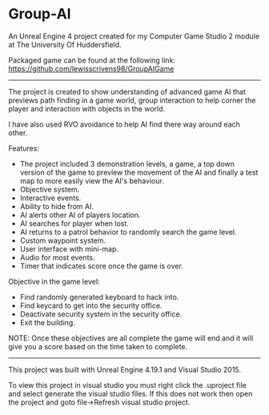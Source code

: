 # Group-AI

An Unreal Engine 4 project created for my Computer Game Studio 2 module at The University Of Huddersfield.

Packaged game can be found at the following link: https://github.com/lewisscrivens98/GroupAIGame

------------------------------------------------------------------

The project is created to show understanding of advanced game AI that previews path finding in a game world, group interaction to help corner the player and interaction with objects in the world.

I have also used RVO avoidance to help AI find there way around each other.

Features:

- The project included 3 demonstration levels, a game, a top down version of the game to preview the movement of the AI and finally a test map to more easily view the AI's behaviour.
- Objective system.
- Interactive events.
- Ability to hide from AI.
- AI alerts other AI of players location.
- AI searches for player when lost.
- AI returns to a patrol behavior to randomly search the game level.
- Custom waypoint system.
- User interface with mini-map.
- Audio for most events.
- Timer that indicates score once the game is over.

Objective in the game level:

- Find randomly generated keyboard to hack into.
- Find keycard to get into the security office.
- Deactivate security system in the security office.
- Exit the building.

NOTE: Once these objectives are all complete the game will end and it will give you a score based on the time taken to complete.

------------------------------------------------------------------

This project was built with Unreal Engine 4.19.1 and Visual Studio 2015.

To view this project in visual studio you must right click the .uproject file and select generate the visual studio files. 
If this does not work then open the project and goto file->Refresh visual studio project.
